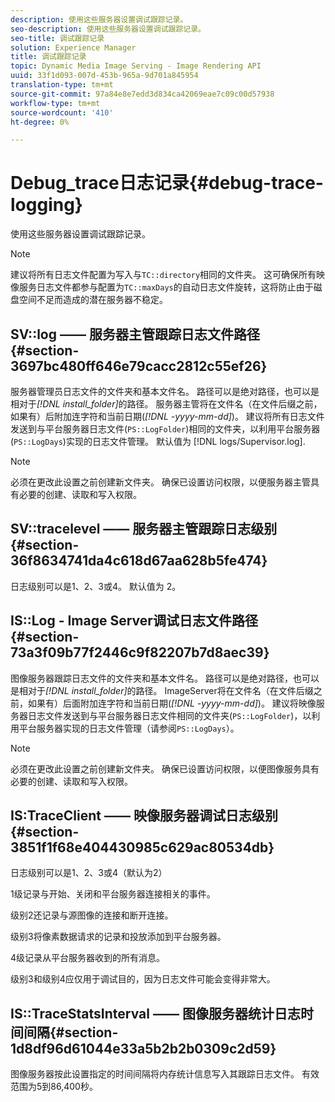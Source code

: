 ```yaml
---
description: 使用这些服务器设置调试跟踪记录。
seo-description: 使用这些服务器设置调试跟踪记录。
seo-title: 调试跟踪记录
solution: Experience Manager
title: 调试跟踪记录
topic: Dynamic Media Image Serving - Image Rendering API
uuid: 33f1d093-007d-453b-965a-9d701a845954
translation-type: tm+mt
source-git-commit: 97a84e8e7edd3d834ca42069eae7c09c00d57938
workflow-type: tm+mt
source-wordcount: '410'
ht-degree: 0%

---
```



# Debug_trace日志记录{#debug-trace-logging}

使用这些服务器设置调试跟踪记录。

>[!NOTE]
>
>建议将所有日志文件配置为写入与`TC::directory`相同的文件夹。 这可确保所有映像服务日志文件都参与配置为`TC::maxDays`的自动日志文件旋转，这将防止由于磁盘空间不足而造成的潜在服务器不稳定。

## SV::log —— 服务器主管跟踪日志文件路径{#section-3697bc480ff646e79cacc2812c55ef26}

服务器管理员日志文件的文件夹和基本文件名。 路径可以是绝对路径，也可以是相对于&#x200B;*[!DNL install_folder]*&#x200B;的路径。 服务器主管将在文件名（在文件后缀之前，如果有）后附加连字符和当前日期(*[!DNL -yyyy-mm-dd]*)。 建议将所有日志文件发送到与平台服务器日志文件(`PS::LogFolder`)相同的文件夹，以利用平台服务器(`PS::LogDays`)实现的日志文件管理。 默认值为 [!DNL logs/Supervisor.log].

>[!NOTE]
>
>必须在更改此设置之前创建新文件夹。 确保已设置访问权限，以便服务器主管具有必要的创建、读取和写入权限。

## SV::tracelevel —— 服务器主管跟踪日志级别{#section-36f8634741da4c618d67aa628b5fe474}

日志级别可以是1、2、3或4。 默认值为 2。

## IS::Log - Image Server调试日志文件路径{#section-73a3f09b77f2446c9f82207b7d8aec39}

图像服务器跟踪日志文件的文件夹和基本文件名。 路径可以是绝对路径，也可以是相对于&#x200B;*[!DNL install_folder]*&#x200B;的路径。 ImageServer将在文件名（在文件后缀之前，如果有）后面附加连字符和当前日期(*[!DNL -yyyy-mm-dd]*)。 建议将映像服务器日志文件发送到与平台服务器日志文件相同的文件夹(`PS::LogFolder`)，以利用平台服务器实现的日志文件管理（请参阅`PS::LogDays`）。

>[!NOTE]
>
>必须在更改此设置之前创建新文件夹。 确保已设置访问权限，以便图像服务具有必要的创建、读取和写入权限。

## IS:TraceClient —— 映像服务器调试日志级别{#section-3851f1f68e404430985c629ac80534db}

日志级别可以是1、2、3或4（默认为2）

1级记录与开始、关闭和平台服务器连接相关的事件。

级别2还记录与源图像的连接和断开连接。

级别3将像素数据请求的记录和投放添加到平台服务器。

4级记录从平台服务器收到的所有消息。

级别3和级别4应仅用于调试目的，因为日志文件可能会变得非常大。

## IS::TraceStatsInterval —— 图像服务器统计日志时间间隔{#section-1d8df96d61044e33a5b2b2b0309c2d59}

图像服务器按此设置指定的时间间隔将内存统计信息写入其跟踪日志文件。 有效范围为5到86,400秒。
